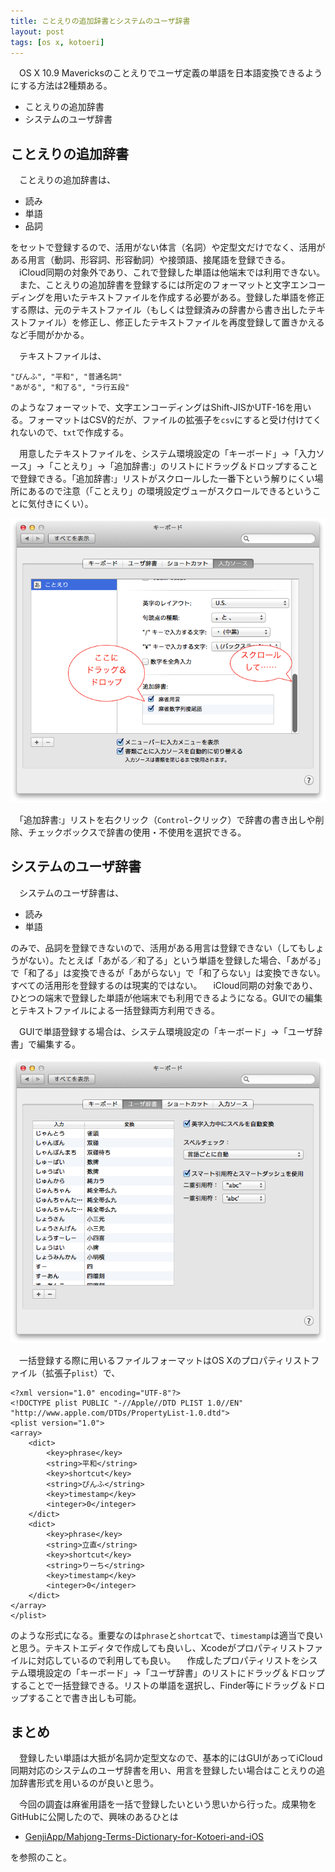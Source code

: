 ```yaml
---
title: ことえりの追加辞書とシステムのユーザ辞書
layout: post
tags: [os x, kotoeri]
---
```

　OS X 10.9 Mavericksのことえりでユーザ定義の単語を日本語変換できるようにする方法は2種類ある。

- ことえりの追加辞書
- システムのユーザ辞書

## ことえりの追加辞書

　ことえりの追加辞書は、

- 読み
- 単語
- 品詞

をセットで登録するので、活用がない体言（名詞）や定型文だけでなく、活用がある用言（動詞、形容詞、形容動詞）や接頭語、接尾語を登録できる。
　iCloud同期の対象外であり、これで登録した単語は他端末では利用できない。
　また、ことえりの追加辞書を登録するには所定のフォーマットと文字エンコーディングを用いたテキストファイルを作成する必要がある。登録した単語を修正する際は、元のテキストファイル（もしくは登録済みの辞書から書き出したテキストファイル）を修正し、修正したテキストファイルを再度登録して置きかえるなど手間がかかる。

　テキストファイルは、

```
"ぴんふ", "平和", "普通名詞"
"あがる", "和了る", "ラ行五段"
```

のようなフォーマットで、文字エンコーディングはShift-JISかUTF-16を用いる。フォーマットはCSV的だが、ファイルの拡張子を`csv`にすると受け付けてくれないので、`txt`で作成する。

　用意したテキストファイルを、システム環境設定の「キーボード」→「入力ソース」→「ことえり」→「追加辞書:」のリストにドラッグ＆ドロップすることで登録できる。「追加辞書:」リストがスクロールした一番下という解りにくい場所にあるので注意（「ことえり」の環境設定ヴューがスクロールできるということに気付きにくい）。

![](/blog/img/20140727/specialty_dictionary.png)

　「追加辞書:」リストを右クリック（`Control`-クリック）で辞書の書き出しや削除、チェックボックスで辞書の使用・不使用を選択できる。


## システムのユーザ辞書

　システムのユーザ辞書は、

- 読み
- 単語

のみで、品詞を登録できないので、活用がある用言は登録できない（してもしょうがない）。たとえば「あがる／和了る」という単語を登録した場合、「あがる」で「和了る」は変換できるが「あがらない」で「和了らない」は変換できない。すべての活用形を登録するのは現実的ではない。
　iCloud同期の対象であり、ひとつの端末で登録した単語が他端末でも利用できるようになる。GUIでの編集とテキストファイルによる一括登録両方利用できる。

　GUIで単語登録する場合は、システム環境設定の「キーボード」→「ユーザ辞書」で編集する。

![](/blog/img/20140727/user_dictionary.png)

　一括登録する際に用いるファイルフォーマットはOS Xのプロパティリストファイル（拡張子`plist`）で、

```
<?xml version="1.0" encoding="UTF-8"?>
<!DOCTYPE plist PUBLIC "-//Apple//DTD PLIST 1.0//EN" "http://www.apple.com/DTDs/PropertyList-1.0.dtd">
<plist version="1.0">
<array>
	<dict>
		<key>phrase</key>
		<string>平和</string>
		<key>shortcut</key>
		<string>ぴんふ</string>
		<key>timestamp</key>
		<integer>0</integer>
	</dict>
	<dict>
		<key>phrase</key>
		<string>立直</string>
		<key>shortcut</key>
		<string>りーち</string>
		<key>timestamp</key>
		<integer>0</integer>
	</dict>
</array>
</plist>
```

のような形式になる。重要なのは`phrase`と`shortcat`で、`timestamp`は適当で良いと思う。テキストエディタで作成しても良いし、Xcodeがプロパティリストファイルに対応しているので利用しても良い。
　作成したプロパティリストをシステム環境設定の「キーボード」→「ユーザ辞書」のリストにドラッグ＆ドロップすることで一括登録できる。リストの単語を選択し、Finder等にドラッグ＆ドロップすることで書き出しも可能。


## まとめ

　登録したい単語は大抵が名詞か定型文なので、基本的にはGUIがあってiCloud同期対応のシステムのユーザ辞書を用い、用言を登録したい場合はことえりの追加辞書形式を用いるのが良いと思う。

　今回の調査は麻雀用語を一括で登録したいという思いから行った。成果物をGitHubに公開したので、興味のあるひとは

- [GenjiApp/Mahjong-Terms-Dictionary-for-Kotoeri-and-iOS](https://github.com/GenjiApp/Mahjong-Terms-Dictionary-for-Kotoeri-and-iOS)

を参照のこと。


